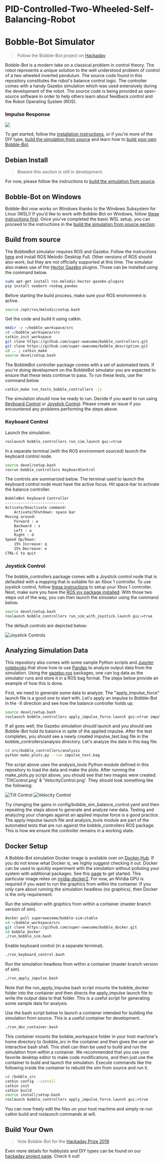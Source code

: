 # PID-Controlled-Two-Wheeled-Self-Balancing-Robot
# Bobble-Bot Simulator
> Follow the Bobble-Bot project on [Hackaday](https://hackaday.io/project/164992-bobble-bot)

Bobble-Bot is a modern take on a classical problem in control theory. The robot represents 
a unique solution to the well understood problem of control of a two wheeled inverted pendulum.
The source code found in this repository constitutes the robot's balance control logic. The controller comes 
with a handy Gazebo simulation which was used extensively during the development 
of the robot. The source code is being provided as open-source software in order to help others learn about feedback 
control and the Robot Operating System (ROS).

### Impulse Response
![](https://media.giphy.com/media/8TCb7GXefeW54RbMKT/giphy.gif)

To get started, follow the [installation instructions](#debian-install), or if you're more 
of the DIY type, [build the simulation from source](#build-from-source) 
and learn how to [build your own Bobble-Bot](#build-your-own).
 
## Debian Install
> Beware this section is still in development.

For now, please follow the instructions to [build the simulation from source](#build-from-source).

## Bobble-Bot on Windows
Bobble-Bot now works on Windows thanks to the Windows Subsystem for Linux (WSL)! If you'd like to work with Bobble-Bot 
on Windows, follow [these instructions first](https://jack-kawell.com/2020/06/12/ros-wsl2/). Once you've completed the 
basic WSL setup, you can proceed to the instructions in the [build the simulation from source section](#build-from-source).

## Build from source

The BobbleBot simulator requires ROS and Gazebo. Follow the instructions 
[here](http://wiki.ros.org/melodic/Installation/Ubuntu)
and install ROS Melodic Desktop Full. Other versions of ROS should also work, 
but they are not officially supported at this time.
The simulator also makes use of the [Hector Gazebo](http://wiki.ros.org/hector_gazebo_plugins) 
plugins. Those can be installed using the command below.

```sh
sudo apt-get install ros-melodic-hector-gazebo-plugins
pip install seaborn rosbag_pandas
```

Before starting the build process, make sure your ROS environment is active.

```sh
source /opt/ros/melodic/setup.bash
```

Get the code and build it using catkin.

```sh
mkdir -p ~/bobble_workspace/src
cd ~/bobble_workspace/src
catkin_init_workspace
git clone https://github.com/super-owesome/bobble_controllers.git
git clone https://github.com/super-owesome/bobble_description.git
cd .. ; catkin_make
source devel/setup.bash
```

The BobbleBot controller package comes with a set of automated tests. If you're doing development on the 
BobbleBot simulator you are expected to ensure that these tests continue to pass. To run these tests, 
use the command below.

```sh
catkin_make run_tests_bobble_controllers -j1
```

The simulation should now be ready to run. Decide if you want to run using [Keyboard Control](keyoard-control) 
or [Joystick Control](joystick-control). Please create an issue if you encountered any problems performing the steps above. 

### Keyboard Control
Launch the simulation.

```sh
roslaunch bobble_controllers run_sim.launch gui:=true
```

In a separate terminal (with the ROS environment sourced) launch the keyboard control node.

```sh
source devel/setup.bash
rosrun bobble_controllers KeyboardControl
```

The controls are summarized below. The terminal used to launch the keyboard control node must 
have the active focus. Hit space-bar to activate the balance controller.

```sh
BobbleBot Keyboard Controller
---------------------------
Activate/Deactivate command:
    Activate/Shutdown: space bar
Moving around:
    Forward : w
    Backward : s
    Left : a
    Right : d
Speed Up/Down: 
    15% Increase: q
    15% Decrease: e
CTRL-C to quit
```

### Joystick Control
The bobble_controllers package comes with a Joystick control node that is defaulted with a mapping 
that is suitable for an Xbox 1 controller. To use joystick control, follow 
[these instructions](https://www.maketecheasier.com/set-up-xbox-one-controller-ubuntu/) 
to setup your Xbox 1 controller. Next, make sure you have the [ROS joy package installed](http://wiki.ros.org/joy). 
With those two steps out of the way, you can then launch the simulator using the command below.

```sh
source devel/setup.bash
roslaunch bobble_controllers run_sim_with_joystick.launch gui:=true
```

The default controls are depicted below:

![Joystick Controls](docs/imgs/JoystickControls.png)


## Analyzing Simulation Data
This repository also comes with some sample Python scripts and [Jupyter notebooks](https://jupyter.org/) 
that show how to use [Pandas](https://pandas.pydata.org/) to analyze output data 
from the simulation. Using the [gazebo-ros](https://github.com/ros-simulation/gazebo_ros_pkgs) 
packages, one can log data as the simulator runs and store it in a ROS bag format. 
The steps below provide an example of how this is done.

First, we need to generate some data to analyze. The "apply_impulse_force" launch file 
is a good one to start with. Let's apply an impulse to Bobble-Bot in the -X direction 
and see how the balance controller holds up. 

```sh
source devel/setup.bash
roslaunch bobble_controllers apply_impulse_force.launch gui:=true impulse:=-1000 out_file:=~/bobble_workspace/src/bobble_controllers/analysis/impulse_test
```

If all goes well, the Gazebo simulation should launch and you should see Bobble-Bot hold 
its balance in spite of the applied impulse. After the test completes, you should see a 
newly created impulse_test.bag file in the bobble_controllers/analysis directory. Let's 
analyze the data in this bag file.

```sh
cd src/bobble_controllers/analysis
python make_plots.py --run impulse_test.bag
```

The script above uses the analysis_tools Python module defined in this repository to 
load the data and make the plots. After running the make_plots.py script above, you 
should see that two images were created: 'TiltControl.png' & 'VelocityControl.png'. 
They should look something like the following:

![Tilt Control](docs/imgs/TiltControl.png)
![Velocity Control](docs/imgs/VelocityControl.png)

Try changing the gains in config/bobble_sim_balance_control.yaml and then repeating 
the steps above to generate and analyze new data. Testing and analyzing your changes 
against an applied impulse force is a good practice. The apply impulse launch file 
and analysis_tools module are part of the automated tests that are run against the 
bobble_controllers ROS package. This is how we ensure the controller remains in 
a working state.

## Docker Setup

A Bobble-Bot simulation Docker image is available over on 
[Docker Hub](https://cloud.docker.com/u/superowesome/repository/docker/superowesome/bobble-sim). 
If you do not know what Docker is, we highly suggest checking it out. Docker can be used 
to quickly experiment with the simulation without polluting your system with additional 
packages. See this [page](https://docs.docker.com/get-started/) to get started.
This particular image relies on [nvidia-docker2](https://github.com/NVIDIA/nvidia-docker). 
For now, an NVidia GPU is required if you want to run the graphics from within the container. 
If you only care about running the simulation headless (no graphics), then Docker is the 
only requirement.

Run the simulation with graphics from within a container (master branch version of sim).

```sh
docker pull superowesome/bobble-sim:stable
cd ~/bobble_workspace/src
git clone https://github.com/super-owesome/bobble_docker.git
cd bobble_docker
./run_bobble_sim.bash
```

Enable keyboard control (in a separate terminal).

```sh
./run_keyboard_control.bash
```

Run the simulation headless from within a container (master branch version of sim).

```sh
./run_apply_impulse.bash
```

Note that the run_apply_impulse.bash script mounts the bobble_docker folder into the 
container and then directs the apply_impulse launch file to write the output data 
to that folder. This is a useful script for generating some sample data for analysis.

Use the bash script below to launch a container intended for building the simulation 
from source. This is a useful container for development.

```sh
./run_dev_container.bash
```

This container mounts the bobble_workspace folder in your host 
machine's home directory to /bobble_src in the container and then gives 
the user an interactive bash shell. This shell can then be used to build and run 
the simulation from within a container. We recommended that you use your favorite 
desktop editor to make code modifications, and then just use the container to build 
and launch the simulation. Execute commands like the following inside the container 
to rebuild the sim from source and run it.

```sh
cd /bobble_src
catkin config --install
catkin init
catkin build
source install/setup.bash
roslaunch bobble_controllers apply_impulse_force.launch gui:=true
```

You can now freely edit the files on your host machine and simply re-run catkin 
build and roslaunch commands at will.


## Build Your Own
> Vote Bobble-Bot for the [Hackaday Prize 2019](https://hackaday.io/project/164992-bobble-bot)

Even more details for hobbyists and DIY types can be found on our 
[hackaday project page](https://hackaday.io/project/164992-bobble-bot). Check it out!
